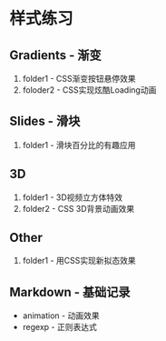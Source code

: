 # 样式练习

## Gradients - 渐变

1. folder1 - CSS渐变按钮悬停效果
2. foloder2 - CSS实现炫酷Loading动画


## Slides - 滑块

1. folder1 - 滑块百分比的有趣应用

## 3D

1. folder1 - 3D视频立方体特效
2. folder2 - CSS 3D背景动画效果

## Other

1. folder1 - 用CSS实现新拟态效果


## Markdown - 基础记录

- animation - 动画效果
- regexp - 正则表达式